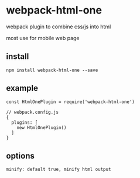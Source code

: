 # webpack-html-one

webpack plugin to combine css/js into html

most use for mobile web page

## install

```
npm install webpack-html-one --save
```

## example

```
const HtmlOnePlugin = require('webpack-html-one')

// webpack.config.js
{
  plugins: [
    new HtmlOnePlugin()
  ]
}
```

## options

```
minify: default true, minify html output
```
